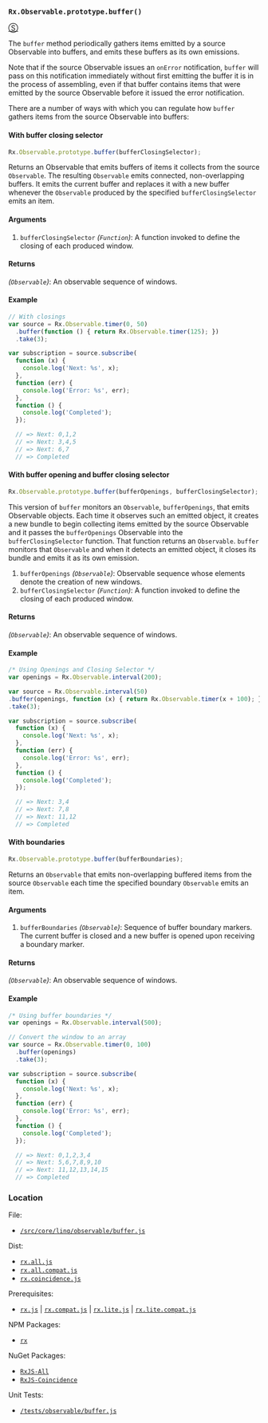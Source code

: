### `Rx.Observable.prototype.buffer()`
[&#x24C8;](https://github.com/Reactive-Extensions/RxJS/blob/master/dist/rx.coincidence.js#L572-L585 "View in source")

The `buffer` method periodically gathers items emitted by a source Observable into buffers, and emits these buffers as its own emissions.

Note that if the source Observable issues an `onError` notification, `buffer` will pass on this notification immediately without first emitting the buffer it is in the process of assembling, even if that buffer contains items that were emitted by the source Observable before it issued the error notification.

There are a number of ways with which you can regulate how `buffer` gathers items from the source Observable into buffers:

#### With buffer closing selector
```js
Rx.Observable.prototype.buffer(bufferClosingSelector);
```

Returns an Observable that emits buffers of items it collects from the source `Observable`. The resulting `Observable` emits connected, non-overlapping buffers. It emits the current buffer and replaces it with a new buffer whenever the `Observable` produced by the specified `bufferClosingSelector` emits an item.

#### Arguments
1. `bufferClosingSelector` *(`Function`)*: A function invoked to define the closing of each produced window.

#### Returns
*(`Observable`)*: An observable sequence of windows.

#### Example
```js
// With closings
var source = Rx.Observable.timer(0, 50)
  .buffer(function () { return Rx.Observable.timer(125); })
  .take(3);

var subscription = source.subscribe(
  function (x) {
    console.log('Next: %s', x);
  },
  function (err) {
    console.log('Error: %s', err);
  },
  function () {
    console.log('Completed');
  });

  // => Next: 0,1,2
  // => Next: 3,4,5
  // => Next: 6,7
  // => Completed
```

#### With buffer opening and buffer closing selector
```js
Rx.Observable.prototype.buffer(bufferOpenings, bufferClosingSelector);
```

This version of `buffer` monitors an `Observable`, `bufferOpenings`, that emits Observable objects. Each time it observes such an emitted object, it creates a new bundle to begin collecting items emitted by the source Observable and it passes the `bufferOpenings` Observable into the `bufferClosingSelector` function. That function returns an `Observable`. `buffer` monitors that `Observable` and when it detects an emitted object, it closes its bundle and emits it as its own emission.

1. `bufferOpenings` *(`Observable`)*: Observable sequence whose elements denote the creation of new windows.
2. `bufferClosingSelector` *(`Function`)*: A function invoked to define the closing of each produced window.

#### Returns
*(`Observable`)*: An observable sequence of windows.

#### Example

```js
/* Using Openings and Closing Selector */
var openings = Rx.Observable.interval(200);

var source = Rx.Observable.interval(50)
.buffer(openings, function (x) { return Rx.Observable.timer(x + 100); })
.take(3);

var subscription = source.subscribe(
  function (x) {
    console.log('Next: %s', x);
  },
  function (err) {
    console.log('Error: %s', err);
  },
  function () {
    console.log('Completed');
  });

  // => Next: 3,4
  // => Next: 7,8
  // => Next: 11,12
  // => Completed
  ```

#### With boundaries
```js
Rx.Observable.prototype.buffer(bufferBoundaries);
```

Returns an `Observable` that emits non-overlapping buffered items from the source `Observable` each time the specified boundary `Observable` emits an item.

#### Arguments
1. `bufferBoundaries` *(`Observable`)*: Sequence of buffer boundary markers. The current buffer is closed and a new buffer is opened upon receiving a boundary marker.

#### Returns
*(`Observable`)*: An observable sequence of windows.

#### Example
```js
/* Using buffer boundaries */
var openings = Rx.Observable.interval(500);

// Convert the window to an array
var source = Rx.Observable.timer(0, 100)
  .buffer(openings)
  .take(3);

var subscription = source.subscribe(
  function (x) {
    console.log('Next: %s', x);
  },
  function (err) {
    console.log('Error: %s', err);
  },
  function () {
    console.log('Completed');
  });

  // => Next: 0,1,2,3,4
  // => Next: 5,6,7,8,9,10
  // => Next: 11,12,13,14,15
  // => Completed
```

### Location

File:
- [`/src/core/linq/observable/buffer.js`](https://github.com/Reactive-Extensions/RxJS/blob/master/src/core/linq/observable/buffer.js)

Dist:
- [`rx.all.js`](https://github.com/Reactive-Extensions/RxJS/blob/master/dist/rx.all.js)
- [`rx.all.compat.js`](https://github.com/Reactive-Extensions/RxJS/blob/master/dist/rx.all.js)
- [`rx.coincidence.js`](https://github.com/Reactive-Extensions/RxJS/blob/master/dist/rx.coincidence.js)

Prerequisites:
- [`rx.js`](https://github.com/Reactive-Extensions/RxJS/blob/master/dist/rx.js) | [`rx.compat.js`](https://github.com/Reactive-Extensions/RxJS/blob/master/dist/rx.compat.js) | [`rx.lite.js`](https://github.com/Reactive-Extensions/RxJS/blob/master/dist/rx.lite.js) | [`rx.lite.compat.js`](https://github.com/Reactive-Extensions/RxJS/blob/master/dist/rx.lite.compat.js)

NPM Packages:
- [`rx`](https://www.npmjs.org/package/rx)

NuGet Packages:
- [`RxJS-All`](http://www.nuget.org/packages/RxJS-All/)
- [`RxJS-Coincidence`](http://www.nuget.org/packages/RxJS-Coincidence/)

Unit Tests:
- [`/tests/observable/buffer.js`](https://github.com/Reactive-Extensions/RxJS/blob/master/tests/observable/buffer.js)
